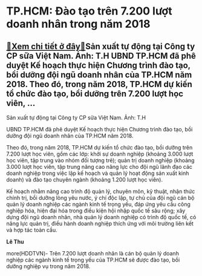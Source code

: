 TP.HCM: Đào tạo trên 7.200 lượt doanh nhân trong năm 2018
=========================================================

[:gift:Xem chi tiết ở đây:gift:](https://hddtvn.com/tp-hcm-dao-tao-tren-7-200-luot-doanh-nhan-trong-nam-2018/)Sản xuất tự động tại Công ty CP sữa Việt Nam. Ảnh: T.H UBND TP.HCM đã phê duyệt Kế hoạch thực hiện Chương trình đào tạo, bồi dưỡng đội ngũ doanh nhân của TP.HCM năm 2018. Theo đó, trong năm 2018, TP.HCM dự kiến tổ chức đào tạo, bồi dưỡng trên 7.200 lượt học viên, …
-------------------------------------------------------------------------------------------------------------------------------------------------------------------------------------------------------------------------------------------------------------------------







 






 Sản xuất tự động tại Công ty CP sữa Việt Nam. Ảnh: T.H 


UBND TP.HCM đã phê duyệt Kế hoạch thực hiện Chương trình đào tạo, bồi dưỡng đội ngũ doanh nhân của TP.HCM năm 2018.


 Theo đó, trong năm 2018, TP.HCM dự kiến tổ chức đào tạo, bồi dưỡng trên 7.200 lượt học viên, gồm các lớp: khởi sự doanh nghiệp (khoảng 3.000 lượt học viên, tập trung vào nhóm đối tượng trẻ); quản trị doanh nghiệp (khoảng 3.000 lượt học viên, tập trung nâng cao năng lực cho đội ngũ lãnh đạo các doanh nghiệp trong việc lập kế hoạch và quản lý hoạt động sản xuất kinh doanh) và đào tạo chuyên ngành (khoảng 1.200 lượt học viên).


 Kế hoạch nhằm nâng cao trình độ quản lý, chuyên môn, kỹ thuật, nhận thức chính trị, bồi dưỡng lòng yêu nước, ý chí độc lập, tự chủ của đội ngũ cán bộ quản lý doanh nghiệp các ngành kinh tế trọng yếu, đáp ứng yêu cầu công nghiệp hóa, hiện đại hóa trong điều kiện hội nhập quốc tế sâu rộng; xây dựng đội ngũ doanh nhân, nhà quản lý doanh nghiệp có trình độ quốc tế, có năng lực quản trị, điều hành doanh nghiệp thích ứng với môi trường liên kết và hợp tác toàn cầu. 





**Lê Thu**



more(HDDTVN)- Trên 7.200 lượt doanh nhân là cán bộ quản lý doanh nghiệp các ngành kinh tế trọng yếu của TP.HCM sẽ được đào tạo, bồi dưỡng nghiệp vụ trong năm 2018.

